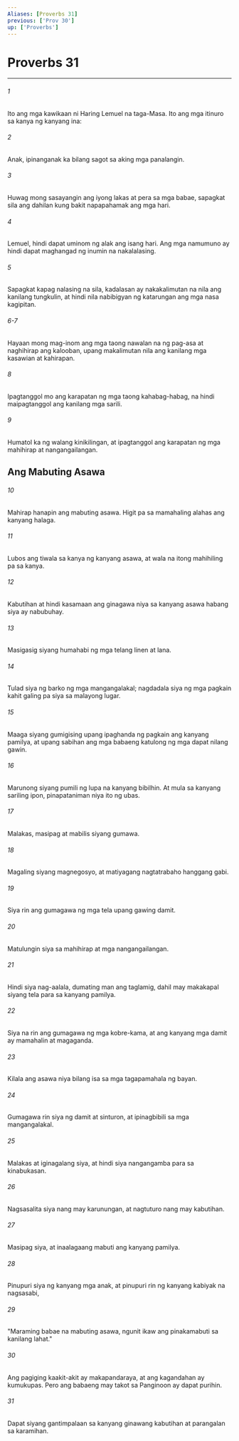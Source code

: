 ```yaml
---
Aliases: [Proverbs 31]
previous: ['Prov 30']
up: ['Proverbs']
---
```

# Proverbs 31

***

###### 1
Ito ang mga kawikaan ni Haring Lemuel na taga-Masa. Ito ang mga itinuro sa kanya ng kanyang ina: 

###### 2
Anak, ipinanganak ka bilang sagot sa aking mga panalangin. 

###### 3
Huwag mong sasayangin ang iyong lakas at pera sa mga babae, sapagkat sila ang dahilan kung bakit napapahamak ang mga hari. 

###### 4
Lemuel, hindi dapat uminom ng alak ang isang hari. Ang mga namumuno ay hindi dapat maghangad ng inumin na nakalalasing. 

###### 5
Sapagkat kapag nalasing na sila, kadalasan ay nakakalimutan na nila ang kanilang tungkulin, at hindi nila nabibigyan ng katarungan ang mga nasa kagipitan.

###### 6-7
Hayaan mong mag-inom ang mga taong nawalan na ng pag-asa at naghihirap ang kalooban, upang makalimutan nila ang kanilang mga kasawian at kahirapan. 

###### 8
Ipagtanggol mo ang karapatan ng mga taong kahabag-habag, na hindi maipagtanggol ang kanilang mga sarili. 

###### 9
Humatol ka ng walang kinikilingan, at ipagtanggol ang karapatan ng mga mahihirap at nangangailangan.

## Ang Mabuting Asawa 

###### 10
Mahirap hanapin ang mabuting asawa. Higit pa sa mamahaling alahas ang kanyang halaga. 

###### 11
Lubos ang tiwala sa kanya ng kanyang asawa, at wala na itong mahihiling pa sa kanya. 

###### 12
Kabutihan at hindi kasamaan ang ginagawa niya sa kanyang asawa habang siya ay nabubuhay. 

###### 13
Masigasig siyang humahabi ng mga telang linen at lana. 

###### 14
Tulad siya ng barko ng mga mangangalakal; nagdadala siya ng mga pagkain kahit galing pa siya sa malayong lugar. 

###### 15
Maaga siyang gumigising upang ipaghanda ng pagkain ang kanyang pamilya, at upang sabihan ang mga babaeng katulong ng mga dapat nilang gawin. 

###### 16
Marunong siyang pumili ng lupa na kanyang bibilhin. At mula sa kanyang sariling ipon, pinapataniman niya ito ng ubas. 

###### 17
Malakas, masipag at mabilis siyang gumawa. 

###### 18
Magaling siyang magnegosyo, at matiyagang nagtatrabaho hanggang gabi. 

###### 19
Siya rin ang gumagawa ng mga tela upang gawing damit. 

###### 20
Matulungin siya sa mahihirap at mga nangangailangan. 

###### 21
Hindi siya nag-aalala, dumating man ang taglamig, dahil may makakapal siyang tela para sa kanyang pamilya. 

###### 22
Siya na rin ang gumagawa ng mga kobre-kama, at ang kanyang mga damit ay mamahalin at magaganda. 

###### 23
Kilala ang asawa niya bilang isa sa mga tagapamahala ng bayan. 

###### 24
Gumagawa rin siya ng damit at sinturon, at ipinagbibili sa mga mangangalakal. 

###### 25
Malakas at iginagalang siya, at hindi siya nangangamba para sa kinabukasan. 

###### 26
Nagsasalita siya nang may karunungan, at nagtuturo nang may kabutihan. 

###### 27
Masipag siya, at inaalagaang mabuti ang kanyang pamilya. 

###### 28
Pinupuri siya ng kanyang mga anak, at pinupuri rin ng kanyang kabiyak na nagsasabi, 

###### 29
"Maraming babae na mabuting asawa, ngunit ikaw ang pinakamabuti sa kanilang lahat." 

###### 30
Ang pagiging kaakit-akit ay makapandaraya, at ang kagandahan ay kumukupas. Pero ang babaeng may takot sa Panginoon ay dapat purihin. 

###### 31
Dapat siyang gantimpalaan sa kanyang ginawang kabutihan at parangalan sa karamihan.
